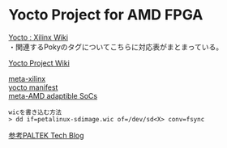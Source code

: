 # Yocto Project for AMD FPGA  
  
[Yocto : Xilinx Wiki](https://xilinx-wiki.atlassian.net/wiki/spaces/A/pages/18841883/Yocto)  
・関連するPokyのタグについてこちらに対応表がまとまっている。

  
[Yocto Project Wiki](https://wiki.yoctoproject.org/wiki/Main_Page)  
  
  
[meta-xilinx](https://github.com/Xilinx/meta-xilinx)  
[yocto manifest](https://github.com/Xilinx/yocto-manifests)  
[meta-AMD adaptible SoCs](https://github.com/Xilinx/meta-amd-adaptive-socs/tree/rel-v2024.2)

```  
wicを書き込む方法  
> dd if=petalinux-sdimage.wic of=/dev/sd<X> conv=fsync
```  
  
[参考PALTEK Tech Blog](https://www.paltek.co.jp/techblog/techinfo/240626_01) 
 
